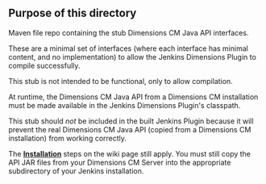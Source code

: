 ## Purpose of this directory

Maven file repo containing the stub Dimensions CM Java API interfaces.

These are a minimal set of interfaces (where each interface has minimal
content, and no implementation) to allow the Jenkins Dimensions Plugin
to compile successfully.

This stub is not intended to be functional, only to allow compilation.

At runtime, the Dimensions CM Java API from a Dimensions CM installation
must be made available in the Jenkins Dimensions Plugin's classpath.

This stub should _not_ be included in the built Jenkins Plugin because
it will prevent the real Dimensions CM Java API (copied from a Dimensions
CM installation) from working correctly.

The [**Installation**](https://wiki.jenkins-ci.org/display/JENKINS/Dimensions+Plugin#DimensionsPlugin-Installation)
steps on the wiki page still apply. You must still copy the API JAR
files from your Dimensions CM Server into the appropriate subdirectory
of your Jenkins installation.
